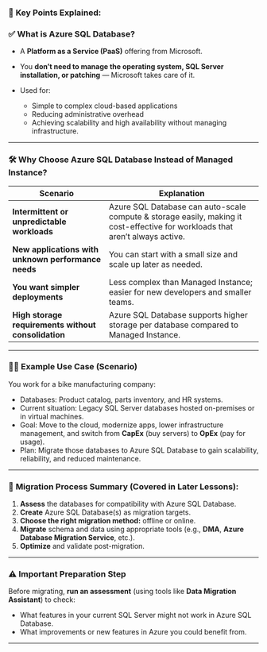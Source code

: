 ### 🔑 **Key Points Explained:**

### ✅ **What is Azure SQL Database?**

- A **Platform as a Service (PaaS)** offering from Microsoft.
- You **don’t need to manage the operating system, SQL Server installation, or patching** — Microsoft takes care of it.
- Used for:

  - Simple to complex cloud-based applications
  - Reducing administrative overhead
  - Achieving scalability and high availability without managing infrastructure.

---

### 🛠️ **Why Choose Azure SQL Database Instead of Managed Instance?**

| Scenario                                            | Explanation                                                                                                                   |
| --------------------------------------------------- | ----------------------------------------------------------------------------------------------------------------------------- |
| **Intermittent or unpredictable workloads**         | Azure SQL Database can auto-scale compute & storage easily, making it cost-effective for workloads that aren’t always active. |
| **New applications with unknown performance needs** | You can start with a small size and scale up later as needed.                                                                 |
| **You want simpler deployments**                    | Less complex than Managed Instance; easier for new developers and smaller teams.                                              |
| **High storage requirements without consolidation** | Azure SQL Database supports higher storage per database compared to Managed Instance.                                         |

---

### 🧑‍💻 **Example Use Case (Scenario)**

You work for a bike manufacturing company:

- Databases: Product catalog, parts inventory, and HR systems.
- Current situation: Legacy SQL Server databases hosted on-premises or in virtual machines.
- Goal: Move to the cloud, modernize apps, lower infrastructure management, and switch from **CapEx** (buy servers) to **OpEx** (pay for usage).
- Plan: Migrate those databases to Azure SQL Database to gain scalability, reliability, and reduced maintenance.

---

### 🚦 **Migration Process Summary (Covered in Later Lessons):**

1. **Assess** the databases for compatibility with Azure SQL Database.
2. **Create** Azure SQL Database(s) as migration targets.
3. **Choose the right migration method:** offline or online.
4. **Migrate** schema and data using appropriate tools (e.g., **DMA**, **Azure Database Migration Service**, etc.).
5. **Optimize** and validate post-migration.

---

### ⚠️ **Important Preparation Step**

Before migrating, **run an assessment** (using tools like **Data Migration Assistant**) to check:

- What features in your current SQL Server might not work in Azure SQL Database.
- What improvements or new features in Azure you could benefit from.

---
